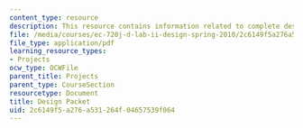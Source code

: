 ```yaml
---
content_type: resource
description: This resource contains information related to complete design packet.
file: /media/courses/ec-720j-d-lab-ii-design-spring-2010/2c6149f5a276a531264f04657539f064_MITEC_720JS10_design_packt.pdf
file_type: application/pdf
learning_resource_types:
- Projects
ocw_type: OCWFile
parent_title: Projects
parent_type: CourseSection
resourcetype: Document
title: Design Packet
uid: 2c6149f5-a276-a531-264f-04657539f064
---
```

